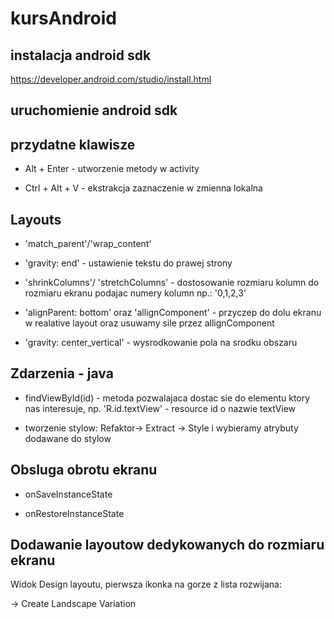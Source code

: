 # kursAndroid

## instalacja android sdk
https://developer.android.com/studio/install.html

## uruchomienie android sdk


## przydatne klawisze

- Alt + Enter  - utworzenie metody w activity

- Ctrl + Alt + V - ekstrakcja zaznaczenie w zmienna lokalna
 
## Layouts

- 'match_parent'/'wrap_content'

- 'gravity: end' - ustawienie tekstu do prawej strony

- 'shrinkColumns'/ 'stretchColumns' - dostosowanie rozmiaru kolumn do rozmiaru ekranu podajac numery kolumn np.: '0,1,2,3'

- 'alignParent: bottom' oraz 'allignComponent' - przyczep do dolu ekranu w realative layout oraz usuwamy sile przez allignComponent

- 'gravity: center_vertical' - wysrodkowanie pola na srodku obszaru


## Zdarzenia - java

- findViewById(id) - metoda pozwalajaca dostac sie do elementu ktory nas interesuje, np. 'R.id.textView' - resource id o nazwie textView

- tworzenie stylow: Refaktor-> Extract -> Style i wybieramy atrybuty dodawane do stylow

## Obsluga obrotu ekranu

- onSaveInstanceState

- onRestoreInstanceState


## Dodawanie layoutow dedykowanych do rozmiaru ekranu

Widok Design layoutu, pierwsza ikonka na gorze z lista rozwijana:

-> Create Landscape Variation

